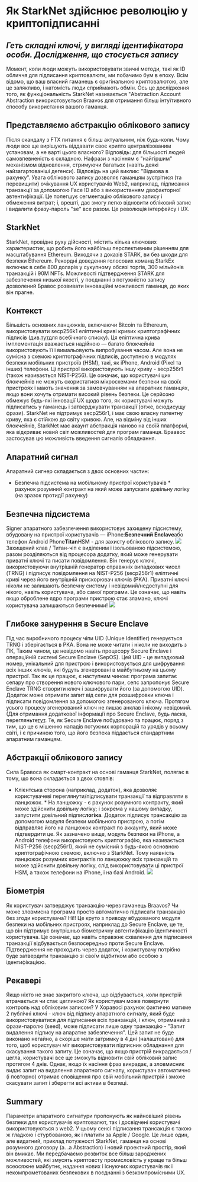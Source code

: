 # Як StarkNet здійснює революцію у криптопідписанні
## *Геть складні ключі, у вигляді ідентифікатора особи. Дослідження, що стосується запису*
Момент, коли люди можуть використовувати звичні методи, такі як ID обличчя для підписання криптовалюти, ми побачимо бум в епоху. Всім відомо, що ваш власний гаманець є оригінальною криптовалютою, але це залякливо, і натомість люди сприймають обмін. Ось це дослідження того, як функціональність StarkNet називається "Abstraction Account Abstraction використовується Braavos для отримання більш інтуїтивного способу використання вашого гаманця.
## Представляємо абстракцію облікового запису
Після скандалу з FTX питання є більш актуальним, ніж будь-коли. Чому люди все ще вирішують віддавати своє крипто централізованим установам, а не варті цього власного? Відповідь: для більшості людей самовпевненість є складною. Нафрази з насінням є "найгіршим" механізмом відновлення, стримуючи багатьох (навіть деякі найзагартованіші дегенси). Відповідь на цей виклик: "Відмова в рахунку". Увага облікового запису дозволяє гаманцям зустрітися (та перевищити) очікування UX користувачів Web2, наприклад, підписання транзакції за допомогою Face ID або з використанням двофакторної автентифікації. Це полегшує сегментацію облікового запису і обмеження витрат; і, врешті, дає змогу легко відновити обліковий запис і видалити фразу-пароль "se" все разом. Це революція інтерфейсу і UX.
## StarkNet
StarkNet, провідне руху дійсності, містить кілька ключових характеристик, що робить його найбільш перспективним рішенням для масштабування Ethereum. Виходячи з доказів STARK, ви без шкоди для безпеки Ethereum. Рекордні доведення голосових команд StarkEx включає в себе 800 доларів у сукупному обсязі торгів, 300 мільйонів транзакцій і 90М NFTs. Можливості підтвердження STARK для забезпечення низької якості, у поєднанні з потужністю запису дозволений Бравос розвивати інноваційні можливості гаманця, до яких він прагне.
## Контекст
Більшість основних ланцюжків, включаючи Bitcoin та Ethereum, використовувати secp256k1 еліптичні криві кривих криптографічних підписів (див.[тут](http://ethanfast.com/top-crypto.html)для всебічного списку). Ця еліптична крива імплементація вважається надійною — багато блокчейнів використовують її і вимальовують випробування часом. Але вона не сумісна з схемою криптографічних підписів, доступною в модулях безпеки мобільних пристроїв (HSM), такі, як iPhone, Android (Pixel та інших) телефони. Ці пристрої використовують іншу криву - secp256r1 (також називається NIST-P256). Це означає, що користувачі цих блокчейнів не можуть скористатися мікросхемами безпеки на своїх пристроях і мають значення за замовчуванням на апаратних гаманцях, якщо вони хочуть отримати високий рівень безпеки. Це серйозно обмежує будь-які інновації UX щодо того, як користувачі можуть підписатись у гаманець і затверджувати транзакції (отже, всюдисущу фрази). StarkNet не підтримує secp256r1, і має свою власну патентну криву, яка є стійкою до світу кривою. Але, на відміну від інших блокчейнів, StarkNet має акаунт абстракція наново на своїй платформі, яка відкриває новий світ можливостей для програм гаманця. Браавос застосував цю можливість введення сигналів обладнання.
## Апаратний сигнал
Апаратний сигнер складається з двох основних частин:
* Безпечна підсистема на мобільному пристрої користувачів * рахунок розумний контракт на який може запускати довільну логіку (на зразок протидії рахунку)
## Безпечна підсистема
Signer апаратного забезпечення використовує захищену підсистему, вбудовану на пристрої користувачів — iPhone:**Безпечний Enclave**або телефон Android Phone**Titan**HSM - для захисту облікового запису. ![](https://miro.medium.com/max/1400/0*EPm8q10ykvFGnvcv) Захищений клав / Титан-чіп є виділеним і ізольованою підсистемою, разом розділяються від процесора додатку, який може генерувати приватні ключі та писати повідомлення. Він генерує ключі, використовуючи внутрішній генератор справжніх випадкових чисел (TRNG) і підписує повідомлення на NIST-P256 (secp256r1) еліптичні криві через його внутрішній прискорювач ключів (PKA). Приватні ключі ніколи не залишають безпечну систему і невідомий/недоступні для нікого, навіть користувача, або самої програми. Це означає, що навіть якщо оброблене ядро програми пристрою стає зламано, ключі користувача залишаються безпечними! ![](https://miro.medium.com/max/1400/0*yHJ--fK8keNdTci8)
## Глибоке занурення в Secure Enclave
Під час виробничого процесу чіпи UID (Unique Identifier) генерується TRNG і зберігається в PKA. Вона не може читати і ніколи не виходить з ПК, Таким чином, це невідомо навіть процесору Secure Enclave і операційній системі Secure Enclave (SepOS). Цей UID - це випадковий номер, унікальний для пристрою і використовується для шифрування всіх інших ключів, які будуть згенеровані в майбутньому на цьому пристрої. Так як це працює, є наступним чином: програма запитає сепару про створення нового ключового пари, сепс запропонує Secure Enclave TRNG створити ключ і зашифрувати його (за допомогою UID). Додаток може отримати запит від сепи для розшифровки ключа і підписати повідомлення за допомогою згенерованого ключа. Протягом усього процесу згенерований ключ не лишає анклав і нікому невідомий. (Для отримання додаткової інформації про Secure Enclave, будь ласка, перегляньте[тут](https://support.apple.com/en-il/guide/security/sec59b0b31ff/web). Те, як Secure Enclave побудовано та працює, поряд з тим, що це є мішенню нападів потужних корпорацій та урядів у всьому світі, і є причиною того, що його безпека піддається стандартним апаратним гаманцям.
## Абстракції облікового запису
Сила Бравоса як смарт-контракт на основі гаманця StarkNet, полягає в тому, що вона складається з двох стовпів:
* Клієнтська сторона (наприклад, додаток), яка дозволяє користувачеві переглянути/підписувати транзакції та відправляти в ланцюжок. * На ланцюжку - є рахунок розумного контракту, який може здійснити довільну логіку; і зокрема у нашому випадку, запустити довільний підпис**логіка**. Додаток підписує трансакцію за допомогою модуля безпеки мобільного пристрою, а потім відправляє його на ланцюжок контракт по аккаунту, який може підтвердити це. Як зазначено вище, модуль безпеки на iPhone, а Android телефони використовують криптографію, яка називається NIST-P256 (secp256r1), який не сумісний з будь-якою основною криптографічною схемою, включно з StarkNet. Тому наявність ланцюжок розумних контрактів по ланцюжку всіх транзакцій та може здійснити довільну логіку, слід використовувати ці пристрої HSM, а також телефони на iPhone, і на базі Android. ![](https://miro.medium.com/max/1400/0*1gItqYMJgmpu_fXc)
## Біометрія
Як користувач затверджує транзакцію через гаманець Braavos? Чи може зловмисна програма просто автоматично підписати транзакцію без згоди користувача? Ні!! Це круто з приводу вбудованого модуля безпеки на мобільних пристроях, наприклад до Secure Enclave, це те, що він підтримує внутрішньо біометричну автентифікацію ідентичності користувача. Це означає, що навіть справжнє схвалення для підписання транзакції відбувається безпосередньо проти Secure Enclave. Підтвердження не проходить через додаток, і користувачу потрібно буде затвердити транзакцію зі своїм відбитком або особою з ідентифікацією.
## Рекавері
Якщо ніхто не знає закритого ключа, що відбувається, коли пристрій втрачається чи стає цеглиною? Як користувач може повернути контроль над обліковим записом? У Хоравосі рахунок фактично матиме 2 публічні ключі - ключ від підпису апаратного сигналу, який буде використовуватися для підписання всіх транзакцій, і ключ, отриманий з фрази-паролю (seed), може підписати лише одну транзакцію - "Запит видалення підпису на апаратне забезпечення". Цей запит не буде виконано негайно, а скоріше мати затримку в 4 дні (налаштовані) для того, щоб користувач міг використовувати підписник обладнання для скасування такого запиту. Це означає, що якщо пристрій викрадається / цегла, користувачі все ще зможуть відновити свій обліковий запис протягом 4 днів. Однак, якщо їх насіння фраз викрадає, а зловмисник видає запит на видалення апаратного сигналу, користувач автоматично (і повторно) отримає сповіщення про свій мобільний пристрій і зможе скасувати запит і зберегти всі активи в безпеці.
## Summary
Параметри апаратного сигнатури пропонують як найновіший рівень безпеки для користувачів криптовалют, так і досвідчені користувачі використовуються з web2. У цьому сенсі підписання трансакція є такою ж гладкою і стурбованою, як і платити за Apple / Google. Це лише один, але видатний, приклад потужності StarkNet, гаманця на основі розумного договору (a. .a Abstraction) і новий проектний простір, який він вмикає. Ми передбачаємо розвиток все більш зароджених можливостей, які змусять криптовсту промисловість у краще та більш всеосяжне майбутнє, надання нових і існуючих користувачів як і некомпрометованих безпекових в поєднанні з безкомпромісними UX.